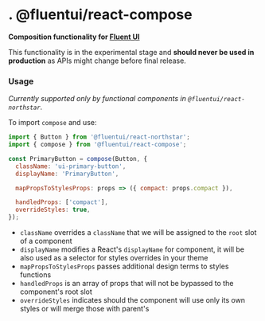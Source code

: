 # . @fluentui/react-compose

**Composition functionality for [Fluent UI](https://aka.ms/fluent-ui/)**

This functionality is in the experimental stage and **should never be used in production** as APIs might change before final release.

### Usage

_Currently supported only by functional components in `@fluentui/react-northstar`._

To import `compose` and use:

```js
import { Button } from '@fluentui/react-northstar';
import { compose } from '@fluentui/react-compose';

const PrimaryButton = compose(Button, {
  className: 'ui-primary-button',
  displayName: 'PrimaryButton',

  mapPropsToStylesProps: props => ({ compact: props.compact }),

  handledProps: ['compact'],
  overrideStyles: true,
});
```

- `className` overrides a `className` that we will be assigned to the `root` slot of a component
- `displayName` modifies a React's `displayName` for component, it will be also used as a selector for styles overrides in your theme
- `mapPropsToStylesProps` passes additional design terms to styles functions
- `handledProps` is an array of props that will not be bypassed to the component's root slot
- `overrideStyles` indicates should the component will use only its own styles or will merge those with parent's
